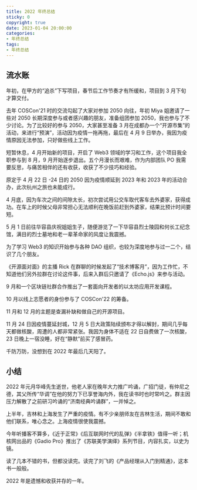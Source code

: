 ```yaml
---
title: 2022 年终总结
sticky: 0
copyright: true
date: 2023-01-04 20:00:00
categories:
- 年终总结
tags:
- 年终总结
---
```


## 流水账

年初，在甲方的“追杀”下写项目，春节后工作节奏才有所缓和，项目到 3 月下旬才算交付。

<!-- more -->

去年 COSCon'21 时的交流勾起了大家对参加 2050 向往，年初 Miya 姐邀请了一些对 2050 长期深度参与或者感兴趣的朋友，准备组团参加 2050，我也参与了不少讨论。为了比较好的参与 2050，大家甚至准备 3 月在成都办一个“开源市集”的活动，来进行“预演”，活动因为疫情一拖再拖，最后在 4 月 9 日举办，我因为疫情原因无法参加，只好做些线上工作。

短暂休息，4 月开始新的项目，开启了 Web3 领域的学习和工作，这个项目我全职参与到 8 月，9 月开始逐步退出。五个月漫长而艰难，作为内部团队 PO 我需要反思，与痛苦相伴的还有收获，收获了不少技巧和经验。

原定于 4 月 22 日 -24 日的  2050 因为疫情顺延到 2023 年和 2023 年的活动合办，此次杭州之旅也未能成行。

4 月底，因为车次之间的间隙太长，初次尝试用公交车取代客车去外婆家，获得成功。在车上的时候父母非常担心无法顺利在晚饭前赶到外婆家，结果比预计时间要短。

5 月 1 日前往华容县庆祝姐姐生子，随便游览了一下华容县烈士陵园和何长工纪念馆，满目的烈士墓地和老一辈革命家的风度让我震撼。

为了学习 Web3 的知识开始参与各种 DAO 组织，也较为深度地参与过一二个，结识了几个朋友。

《开源面对面》的主播 Rick 在群聊的时候发起了“技术博客月”，因为工作忙，不知道他们另外拉群在讨论这件事，后来入群后只邀请了《Echo.js》来参与活动。

9 月和一个区块链社群合作推出了一套面向开发者的以太坊应用开发课程。

10 月以线上志愿者的身份参与了 COSCon'22 的筹备。

11 月和 12 月的主题是查漏补缺和做自己的开源项目。

11 月 24 日因疫情蔓延封城，12 月 5 日大政策陆续颁布才得以解封，期间几乎每天都做核酸，周遭的人都非常紧张。我因为身体不适在 22 日自费做了一次核酸，23 日晚上一宿没睡，好在“静默”前买了感冒药。

千防万防，没想到在 2022 年最后几天阳了。

## 小结
2022 年元月华峰先生逝世，他老人家在晚年大力推广吟诵，广招门徒，有仲尼之德，其父所传“华调”在他的努力下已享誉海内外，我在读书时也时常吟之。群主因压力解散了之前研习吟诵的“济南经典吟诵群”，一并悼之。

上半年，吉林和上海发生了严重的疫情。有不少亲朋师友在吉林生活，期间不敢和他们联系，唯心念之。上海疫情很使我震撼。

今年听播客不算多，《近于正常》《后互联网时代的乱弹》《半拿铁》值得一听；机核网出品的《Gadio Pro》推出了《苏联美学演绎》系列节目，内容扎实，以史为镜。

读了几本不错的书，但都没读完。读完了刘飞的《产品经理从入门到精通》，这本书一般般。

2022 年是遗憾和收获并存的一年。

